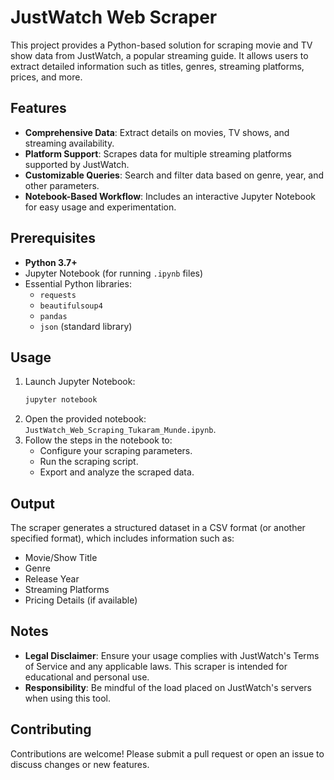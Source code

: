 # JustWatch Web Scraper

This project provides a Python-based solution for scraping movie and TV show data from JustWatch, a popular streaming guide. It allows users to extract detailed information such as titles, genres, streaming platforms, prices, and more.

## Features

- **Comprehensive Data**: Extract details on movies, TV shows, and streaming availability.
- **Platform Support**: Scrapes data for multiple streaming platforms supported by JustWatch.
- **Customizable Queries**: Search and filter data based on genre, year, and other parameters.
- **Notebook-Based Workflow**: Includes an interactive Jupyter Notebook for easy usage and experimentation.

## Prerequisites

- **Python 3.7+**
- Jupyter Notebook (for running `.ipynb` files)
- Essential Python libraries:
  - `requests`
  - `beautifulsoup4`
  - `pandas`
  - `json` (standard library)

## Usage

1. Launch Jupyter Notebook:
   ```bash
   jupyter notebook
   ```
2. Open the provided notebook: `JustWatch_Web_Scraping_Tukaram_Munde.ipynb`.
3. Follow the steps in the notebook to:
   - Configure your scraping parameters.
   - Run the scraping script.
   - Export and analyze the scraped data.

## Output

The scraper generates a structured dataset in a CSV format (or another specified format), which includes information such as:

- Movie/Show Title
- Genre
- Release Year
- Streaming Platforms
- Pricing Details (if available)

## Notes

- **Legal Disclaimer**: Ensure your usage complies with JustWatch's Terms of Service and any applicable laws. This scraper is intended for educational and personal use.
- **Responsibility**: Be mindful of the load placed on JustWatch's servers when using this tool.

## Contributing

Contributions are welcome! Please submit a pull request or open an issue to discuss changes or new features.

